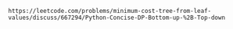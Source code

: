 
	https://leetcode.com/problems/minimum-cost-tree-from-leaf-values/discuss/667294/Python-Concise-DP-Bottom-up-%2B-Top-down

